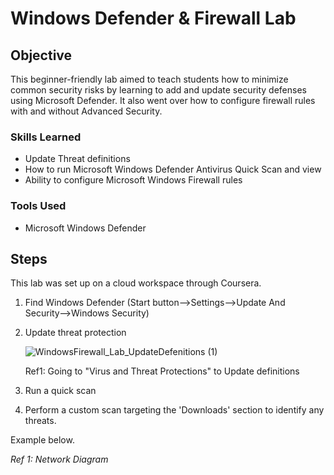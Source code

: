 # Windows Defender & Firewall Lab

## Objective

This beginner-friendly lab aimed to teach students how to minimize common security risks by learning to add and update security defenses using Microsoft Defender. It also went over how to configure firewall rules with and without Advanced Security.

### Skills Learned

- Update Threat definitions
- How to run Microsoft Windows Defender Antivirus Quick Scan and view 
- Ability to configure Microsoft Windows Firewall rules

### Tools Used

- Microsoft Windows Defender

## Steps
This lab was set up on a cloud workspace through Coursera. 
1. Find Windows Defender (Start button-->Settings-->Update And Security-->Windows Security)
2. Update threat protection
   
   ![WindowsFirewall_Lab_UpdateDefenitions (1)](https://github.com/OGkevq/Windows-Defender-Firewall-Lab/assets/159976397/1e7f2db5-b7c5-42e8-b6a4-41d82da64b70)

   Ref1: Going to "Virus and Threat Protections" to Update definitions
4. Run a quick scan  
5. Perform a custom scan targeting the 'Downloads' section to identify any threats.


Example below.

*Ref 1: Network Diagram*
